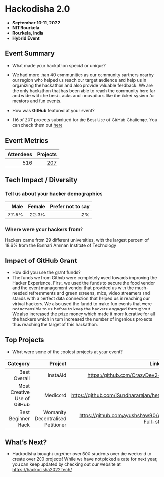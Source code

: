 # Hackodisha 2.0
 - **September 10-11, 2022** 
 - **NIT Rourkela**
 - **Rourkela, India**  
 - **Hybrid Event**

## Event Summary

- What made your hackathon special or unique? <br> 
- We had more than 40 communities as our community partners nearby our region who helped us reach our target audience and help us in organizing the hackathon and also provide valuable feedback. We are the only hackathon that has been able to reach the community here far and wide with the best tracks and innovations like the ticket system for mentors and fun events.

- How was **GitHub** featured at your event? <br> 
- 116 of 207 projects submitted for the Best Use of GitHub Challenge. You can check them out [here](https://hackodisha2022.devfolio.co/projects?prizes=Most+Creative+Use+of+GitHub&show_winners=false)


## Event Metrics 

| Attendees | Projects|
|---------------:|------------:|
|516|[207](https://hackodisha2022.devfolio.co/projects?show_winners=false)| 

## Tech Impact / Diversity 

### Tell us about your hacker demographics
 
| Male | Female | Prefer not to say |
|---------------:|------------:|------------:|
|77.5%|22.3%|.2%| 


### Where were your hackers from?
Hackers came from 29 different universities, with the largest percent of 18.6% from the Bannari Amman Institute of Technology

## Impact of GitHub Grant
- How did you use the grant funds? <br>
- The funds we from Github were completely used towards improving the Hacker Experience. First, we used the funds to secure the food vendor and the event management vendor that provided us with the much-needed refreshments and green screens, mics, video streamers and stands with a perfect data connection that helped us in reaching our virtual hackers. We also used the fundd to make fun events that were not accessible to us before to keep the hackers engaged throughout. We also increased the prize money which made it more lucrative for all the hackers which in turn increased the number of ingenious projects thus reaching the target of this hackathon.


## Top Projects

- What were some of the coolest projects at your event? <br> 

|Category | Project | Link to GitHub | Link to Devfolio|
|---------------:|------------:|------------:|------------:|
|Best Overall | InstaAid | https://github.com/CrazyDev2-0/instaaid | https://devfolio.co/projects/instaaid-463b|
|Most Creative Use of GitHub | Medicord | https://github.com/iSundhararajan/health_record | https://devfolio.co/projects/medicord-6fca |
|Best Beginner Hack | Womanity Decentralised Petitioner | https://github.com/ayushshaw90/Womanity-Full-stack-web3 | https://devfolio.co/projects/womanity-petitioner-aeee| 


## What’s Next?
- Hackodisha brought together over 500 students over the weekend to create over 200 projects! While we have not picked a date for next year, you can keep updated by checking out our website at https://hackodisha2022.tech/ <br>
 

